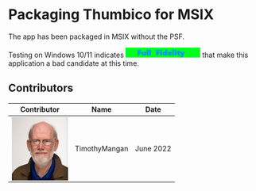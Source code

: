 # Packaging Thumbico for MSIX

The app has been packaged in MSIX without the PSF.

Testing on Windows 10/11 indicates [<img src="/media/CatFullFidelity.png" alt="Full Fidelity" />](/media/CatFullFidelity.png) that make this application a bad candidate at this time.  



## Contributors

| Contributor | Name | Date |
|----|----|----|
| [<img src="/media/Contributors/TimMangan.jpg" align="left" Height="128" />](/media/Contributors/TimMangan.jpg) | TimothyMangan | June 2022 |

